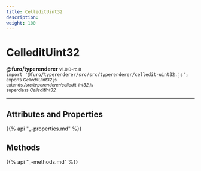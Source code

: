 ```yaml
---
title: CelleditUint32
description: 
weight: 100
---
```


# CelleditUint32

**@furo/typerenderer** <small>v1.0.0-rc.8</small>
<br>`import '@furo/typerenderer/src/src/typerenderer/celledit-uint32.js';`<small>
<br>exports *CelleditUint32* js
<br>extends */src/typerenderer/celledit-int32.js*
<br>superclass *CelleditInt32*</small>


****



## Attributes and Properties
{{% api "_-properties.md" %}}






## Methods
{{% api "_-methods.md" %}}



